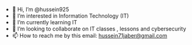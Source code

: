 - 👋 Hi, I’m @hussein925
- 👀 I’m interested in Information Technology (IT)
- 🌱 I’m currently learning IT
- 💞️ I’m looking to collaborate on IT classes , lessons and cybersecurity
- 📫 How to reach me by this email: hussein71jaber@gmail.com

<!---
hussein925/hussein925 is a ✨ special ✨ repository because its `README.md` (this file) appears on your GitHub profile.
You can click the Preview link to take a look at your changes.
--->
